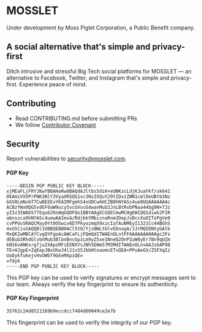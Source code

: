 # MOSSLET

Under development by Moss Piglet Corporation, a Public Benefit company.

## A social alternative that's simple and privacy-first

Ditch intrusive and stressful Big Tech social platforms for MOSSLET — an alternative to Facebook, Twitter, and Instagram that's simple and privacy-first. Experience peace of mind.

## Contributing

- Read CONTRIBUTING.md before submitting PRs
- We follow [Contributor Covenant](https://www.contributor-covenant.org/)

## Security

Report vulnerabilities to security@mosslet.com.

#### PGP Key

```pgp
-----BEGIN PGP PUBLIC KEY BLOCK-----
xjMEaFLjFRYJKwYBBAHaRw8BAQdAJltbs5diK+eUNKzcLdjKJuaYkf/uk641
0kAmiVXXPrPNK3NlY3VyaXR5QG1vc3NsZXQuY29tIDxzZWN1cml0eUBtb3Nz
bGV0LmNvbT7CwBEEExYKAIMFgmhS4xUDCwkHCZB0hNYASc4ue0UUAAAAAAAc
ACBzYWx0QG5vdGF0aW9ucy5vcGVucGdwanMub3JnLBtRvbPNaa44bg9N+7Jz
yZ3z3IWAb577Equ6Z0sWqGQDFQoIBBYAAgECGQECmwMCHgEWIQQ1diwk2FIR
abnszcx0hNYASc4uewAAImsA/RdjbkYMbicnaRnm3DepJsBccXuOITxPgVe9
cvPPUvSRAQCMay0Yt0OSwiv6D7PkyozmqX9xzcIafAuNMEyI1321Cc44BGhS
4xUSCisGAQQBl1UBBQEBB0ACl5tO/YjsNWLtblvEbnogA/JJrMQSDNtyGAlb
MxQKIwMBCAfCvgQYFgoAcAWCaFLjFQmQdITWAEnOLntFFAAAAAAAHAAgc2Fs
dEBub3RhdGlvbnMub3BlbnBncGpzLm9yZ5xe1NneQ2OnPZuW8yEr7Bn9qUZm
kN16vANKxrg7ju2XApsMFiEENXYsJNhSEWm57M3MdITWAEnOLnsAAJsbAP98
TE+HJgpE+ZqEepJBxUhwJ4l21xS5JbbHtoaomcETvQEA+PPuAeGV/ZSFXqIz
UoDykfukejvHvUWbT9GEeMXpiQE=
=fdyk
-----END PGP PUBLIC KEY BLOCK-----
```

This PGP key can be used to verify signatures or encrypt messages sent to our team.
Always verify the key fingerprint to ensure its authenticity.

#### PGP Key Fingerprint

```
35762c24d8521169b9eccdcc7484d60049ce2e7b
```

This fingerprint can be used to verify the integrity of our PGP key.
